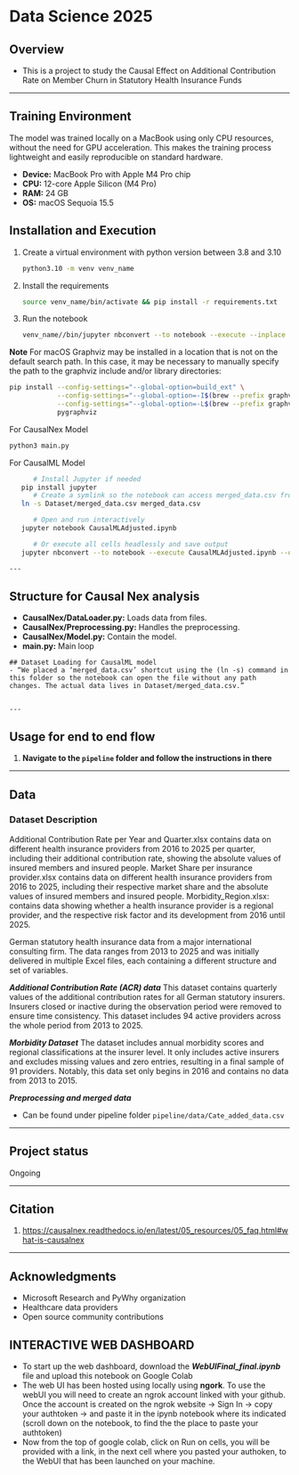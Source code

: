 # Data Science 2025



## Overview
- This is a project to study the Causal Effect on Additional Contribution Rate on Member Churn in Statutory Health
Insurance Funds

---

## Training Environment
The model was trained locally on a MacBook using only CPU resources, without the need for GPU acceleration. This makes the training process lightweight and easily reproducible on standard hardware.
- **Device:** MacBook Pro with Apple M4 Pro chip
- **CPU:** 12-core Apple Silicon (M4 Pro)
- **RAM:** 24 GB
- **OS:** macOS Sequoia 15.5


## Installation and Execution
1. Create a virtual environment with python version between 3.8 and 3.10
   ```bash
   python3.10 -m venv venv_name
   ```
2. Install the requirements 
    ```bash 
   source venv_name/bin/activate && pip install -r requirements.txt
    ```
3. Run the notebook
   ```bash
   venv_name//bin/jupyter nbconvert --to notebook --execute --inplace CauseHealPred.ipynb
   ```
**Note** For macOS Graphviz may be installed in a location that is not on the default search path. In this case, it may be necessary to manually specify the path to the graphviz include and/or library directories:
```bash
pip install --config-settings="--global-option=build_ext" \
            --config-settings="--global-option=-I$(brew --prefix graphviz)/include/" \
            --config-settings="--global-option=-L$(brew --prefix graphviz)/lib/" \
            pygraphviz
```

For CausalNex Model
   ```bash
   python3 main.py
   ```
For CausalML Model
   ```bash
         # Install Jupyter if needed
      pip install jupyter
         # Create a symlink so the notebook can access merged_data.csv from the Dataset folder
      ln -s Dataset/merged_data.csv merged_data.csv

         # Open and run interactively
      jupyter notebook CausalMLAdjusted.ipynb

         # Or execute all cells headlessly and save output
      jupyter nbconvert --to notebook --execute CausalMLAdjusted.ipynb --output CausalMLAdjusted_executed.ipynb

---
```
## Structure for Causal Nex analysis
- **CausalNex/DataLoader.py:**  Loads data from files.
- **CausalNex/Preprocessing.py:** Handles the preprocessing.
- **CausalNex/Model.py:** Contain the model.
- **main.py:** Main loop

```
## Dataset Loading for CausalML model
- “We placed a ‘merged_data.csv’ shortcut using the (ln -s) command in this folder so the notebook can open the file without any path changes. The actual data lives in Dataset/merged_data.csv.”


---
```

## Usage for end to end flow

1. **Navigate to the ```pipeline``` folder and follow the instructions in there**

---

## Data
### Dataset Description 
Additional Contribution Rate per Year and Quarter.xlsx contains data on different health insurance providers from 2016 to 2025 per quarter, including their additional contribution rate, showing the absolute values of insured members and insured people. 
Market Share per insurance provider.xlsx contains data on different health insurance providers from 2016 to 2025, including their respective market share and the absolute values of insured members and insured people.
Morbidity_Region.xlsx: contains data showing whether a health insurance provider is a regional provider, and the respective risk factor and its development from 2016 until 2025.

German statutory health insurance data from a major international consulting firm. The data ranges from 2013 to 2025 and was initially delivered in multiple Excel files, each containing a different structure and set of variables. 

***Additional Contribution Rate (ACR) data***
This dataset contains quarterly values of the additional contribution rates for all German statutory insurers. Insurers closed or inactive during the observation period were removed to ensure time consistency. This dataset includes 94 active providers across the whole period from 2013 to 2025.

***Morbidity Dataset***
The dataset includes annual morbidity scores and regional classifications at the insurer level. It only includes active insurers and excludes missing values and zero entries, resulting in a final sample of 91 providers. Notably, this data set only begins in 2016 and contains no data from 2013 to 2015.

***Preprocessing and merged data***
- Can be found under pipeline folder ```pipeline/data/Cate_added_data.csv```


---

## Project status
Ongoing 

---

## Citation

1. https://causalnex.readthedocs.io/en/latest/05_resources/05_faq.html#what-is-causalnex

---

## Acknowledgments

- Microsoft Research and PyWhy organization
- Healthcare data providers
- Open source community contributions

## INTERACTIVE WEB DASHBOARD

- To start up the web dashboard, download the ***WebUIFinal_final.ipynb*** file and upload this notebook on Google Colab
- The web UI has been hosted using locally using **ngork**. To use the webUI you will need to create an ngrok account linked with your github. Once the account is created on the ngrok website -> Sign In -> copy your authtoken -> and paste it in the ipynb notebook where its indicated (scroll down on the notebook, to find the the place to paste your authtoken)
- Now from the top of google colab, click on Run on cells, you will be provided with a link, in the next cell where you pasted your authoken, to the WebUI that has been launched on your machine. 


